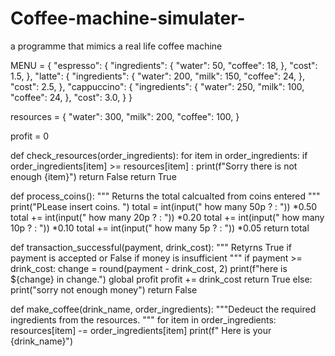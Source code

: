 # Coffee-machine-simulater-
a programme that mimics a real life coffee machine 


MENU = {
    "espresso": {
        "ingredients": {
            "water": 50,
            "coffee": 18,
        },
        "cost": 1.5,
    },
    "latte": {
        "ingredients": {
            "water": 200,
            "milk": 150,
            "coffee": 24,
        },
        "cost": 2.5,
    },
    "cappuccino": {
        "ingredients": {
            "water": 250,
            "milk": 100,
            "coffee": 24,
        },
        "cost": 3.0,
    }
}

resources = {
    "water": 300,
    "milk": 200,
    "coffee": 100,
}


profit = 0


def check_resources(order_ingredients):
    for item in order_ingredients:
        if order_ingredients[item] >= resources[item] :
            print(f"Sorry there is not enough {item}")
            return False
    return True

def process_coins():
    """ Returns the total calcualted from coins entered   """
    print("PLease insert coins. ")
    total = int(input(" how many 50p ? : ")) *0.50
    total += int(input(" how many 20p ? : ")) *0.20
    total += int(input(" how many 10p ? : ")) *0.10
    total += int(input(" how many 5p ? : ")) *0.05
    return total

def transaction_successful(payment, drink_cost):
    """ Retyrns True if payment is accepted or False if money is insufficient """
    if payment >= drink_cost:
        change = round(payment - drink_cost, 2)
        print(f"here is ${change} in change.")
        global profit
        profit += drink_cost
        return True
    else:
        print("sorry not enough money")
        return False


def make_coffee(drink_name, order_ingredients):
    """Dedeuct the required ingredients from the resources. """
    for item in order_ingredients:
        resources[item] -= order_ingredients[item]
    print(f" Here is your {drink_name}")
